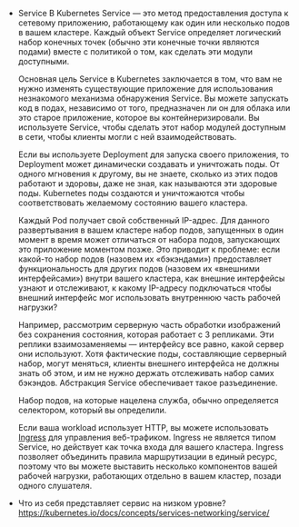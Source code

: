 
- Service
    В Kubernetes Service — это метод предоставления доступа к сетевому приложению, работающему как один или несколько подов в вашем кластере. Каждый объект Service определяет логический набор конечных точек (обычно эти конечные точки являются подами) вместе с политикой о том, как сделать эти модули доступными.
    
    Основная цель Service в Kubernetes заключается в том, что вам не нужно изменять существующие приложение для использования незнакомого механизма обнаружения Service. Вы можете запускать код в подах, независимо от того, предназначен ли он для облака или это старое приложение, которое вы контейнеризировали. Вы используете Service, чтобы сделать этот набор модулей доступным в сети, чтобы клиенты могли с ней взаимодействовать.
    
    Если вы используете Deployment для запуска своего приложения, то Deployment может динамически создавать и уничтожать поды. От одного мгновения к другому, вы не знаете, сколько из этих подов работают и здоровы, даже не зная, как называются эти здоровые поды. Kubernetes поды создаются и уничтожаются чтобы соответствовать желаемому состоянию вашего кластера.
    
    Каждый Pod получает свой собственный IP-адрес. Для данного развертывания в вашем кластере набор подов, запущенных в один момент в время может отличаться от набора подов, запускающих это приложение моментом позже. Это приводит к проблеме: если какой-то набор подов (назовем их «бэкэндами») предоставляет функциональность для других подов (назовем их «внешними интерфейсами») внутри вашего кластера, как внешние интерфейсы узнают и отслеживают, к какому IP-адресу подключаться чтобы внешний интерфейс мог использовать внутреннюю часть рабочей нагрузки?
    
    Например, рассмотрим серверную часть обработки изображений без сохранения состояния, которая работает с 3 репликами. Эти реплики взаимозаменяемы — интерфейсу все равно, какой сервер они используют. Хотя фактические поды, составляющие серверный набор, могут меняться, клиенты внешнего интерфейса не должны знать об этом, и им не нужно держать отслеживать набор самих бэкэндов. Абстракция Service обеспечивает такое разъединение. 
    
    Набор подов, на которые нацелена служба, обычно определяется селектором, который вы определили. 
    
    Если ваша workload использует HTTP, вы можете использовать [Ingress](https://kubernetes.io/docs/concepts/services-networking/ingress/) для управления веб-трафиком. Ingress не является типом Service, но действует как точка входа для вашего кластера. Ingress позволяет объединить правила маршрутизации в единый ресурс, поэтому что вы можете выставить несколько компонентов вашей рабочей нагрузки, работающих отдельно в вашем кластер, позади одного слушателя.

- Что из себя представляет сервис на низком уровне?
    https://kubernetes.io/docs/concepts/services-networking/service/